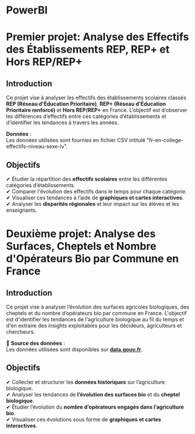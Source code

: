 # PowerBI

# Premier projet: Analyse des Effectifs des Établissements REP, REP+ et Hors REP/REP+

## Introduction  

Ce projet vise à analyser les effectifs des établissements scolaires classés **REP (Réseau d'Éducation Prioritaire)**, **REP+ (Réseau d'Éducation Prioritaire renforcé)** et **Hors REP/REP+** en France. L’objectif est d’observer les différences d’effectifs entre ces catégories d’établissements et d’identifier les tendances à travers les années.  

**Données** :  
Les données utilisées sont fournies en fichier CSV intitulé "fr-en-college-effectifs-niveau-sexe-lv".

## Objectifs  

✔ Étudier la répartition des **effectifs scolaires** entre les différentes catégories d’établissements.  
✔ Comparer l'évolution des effectifs dans le temps pour chaque catégorie.  
✔ Visualiser ces tendances à l’aide de **graphiques et cartes interactives**.  
✔ Analyser les **disparités régionales** et leur impact sur les élèves et les enseignants.  

# Deuxième projet: Analyse des Surfaces, Cheptels et Nombre d'Opérateurs Bio par Commune en France

## Introduction  

Ce projet vise à analyser l’évolution des surfaces agricoles biologiques, des cheptels et du nombre d’opérateurs bio par commune en France. L'objectif est d'identifier les tendances de l'agriculture biologique au fil du temps et d'en extraire des insights exploitables pour les décideurs, agriculteurs et chercheurs.  

🔗 **Source des données** :  
Les données utilisées sont disponibles sur **[data.gouv.fr](https://www.data.gouv.fr/fr/datasets/historique-detaille-des-surfaces-cheptels-et-nombre-doperateurs-par-commune/)**.  

## Objectifs  

✔ Collecter et structurer les **données historiques** sur l’agriculture biologique.  
✔ Analyser les tendances de **l’évolution des surfaces bio** et du **cheptel biologique**.  
✔ Étudier l’évolution du **nombre d’opérateurs engagés dans l’agriculture bio**.  
✔ Visualiser ces évolutions sous forme de **graphiques et cartes interactives**.  
